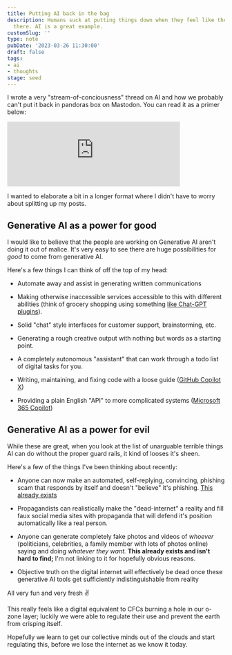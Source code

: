 ```yaml
---
title: Putting AI back in the bag
description: Humans suck at putting things down when they feel like there's potential
  there. AI is a great example.
customSlug: ''
type: note
pubDate: '2023-03-26 11:30:00'
draft: false
tags:
- ai
- thoughts
stage: seed
---
```


I wrote a very "stream-of-conciousness" thread on AI and how we probably can't put it back in pandoras box on Mastodon. You can read it as a primer below:

<iframe src="https://indieweb.social/@mykalmachon/110090905453454176/embed" class="mastodon-embed" style="max-width: 100%; border: 0" width="400" allowfullscreen="allowfullscreen"></iframe><script src="https://indieweb.social/embed.js" async="async"></script>

I wanted to elaborate a bit in a longer format where I didn't have to worry about splitting up my posts.

## Generative AI as a power for good

I would like to believe that the people are working on Generative AI aren't doing it out of malice. It's very easy to see there are huge possibilities for _good_ to come from generative AI.

Here's a few things I can think of off the top of my head:

*   Automate away and assist in generating written communications
    
*   Making otherwise inaccessible services accessible to this with different abilities (think of grocery shopping using something [like Chat-GPT plugins](https://openai.com/blog/chatgpt-plugins)).
    
*   Solid "chat" style interfaces for customer support, brainstorming, etc.
    
*   Generating a rough creative output with nothing but words as a starting point.
    
*   A completely autonomous "assistant" that can work through a todo list of digital tasks for you.
    
*   Writing, maintaining, and fixing code with a loose guide ([GitHub Copilot X](https://github.com/features/preview/copilot-x))
    
*   Providing a plain English "API" to more complicated systems ([Microsoft 365 Copilot](https://www.youtube.com/watch?v=S7xTBa93TX8))
    

## Generative AI as a power for evil

While these are great, when you look at the list of unarguable terrible things AI can do without the proper guard rails, it kind of looses it's sheen.

Here's a few of the things I've been thinking about recently:

*   Anyone can now make an automated, self-replying, convincing, phishing scam that responds by itself and doesn't "believe" it's phishing. [This already exists](https://www.csoonline.com/article/3685488/how-ai-chatbot-chatgpt-changes-the-phishing-game.html)
    
*   Propagandists can realistically make the "dead-internet" a reality and fill faux social media sites with propaganda that will defend it's position automatically like a real person.
    
*   Anyone can generate completely fake photos and videos of _whoever_ (politicians, celebrities, a family member with lots of photos online) saying and doing _whatever they want._ **This already exists and isn't hard to find;** I'm not linking to it for hopefully obvious reasons.
    
*   Objective truth on the digital internet will effectively be dead once these generative AI tools get sufficiently indistinguishable from reality
    

All very fun and very fresh ✌️

This really feels like a digital equivalent to CFCs burning a hole in our o-zone layer; luckily we were able to regulate their use and prevent the earth from crisping itself.

Hopefully we learn to get our collective minds out of the clouds and start regulating this, before we lose the internet as we know it today.
